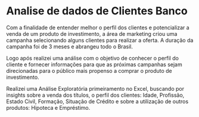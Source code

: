 # Analise de dados de Clientes Banco
Com a finalidade de entender melhor o perfil dos clientes e potencializar a venda de um produto de investimento, a área de marketing criou uma campanha selecionando alguns clientes para realizar a oferta. A duração da campanha foi de 3 meses e abrangeu todo o Brasil. 

Logo após realizei uma  análise com o objetivo de conhecer o perfil do cliente e fornecer informações para que as próximas campanhas sejam direcionadas para o público mais propenso a comprar o produto de investimento.

Realizei uma Análise Exploratória primeiramento no Excel, buscando por insights sobre a venda dos títulos, o perfil dos clientes: Idade, Profissão, Estado Civil, Formação, Situação de Crédito e sobre a utilização de outros produtos: Hipoteca e Empréstimo.







